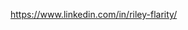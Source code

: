 
https://www.linkedin.com/in/riley-flarity/


<!---
rflarity/rflarity is a ✨ special ✨ repository because its `README.md` (this file) appears on your GitHub profile.
You can click the Preview link to take a look at your changes.
--->
